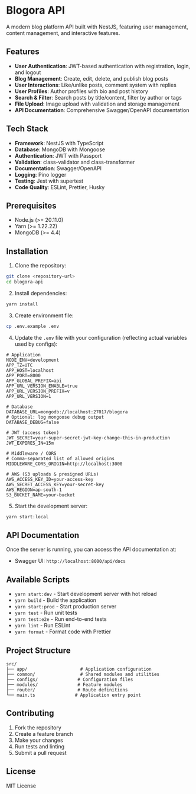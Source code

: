 # Blogora API

A modern blog platform API built with NestJS, featuring user management, content management, and interactive features.

## Features

- **User Authentication**: JWT-based authentication with registration, login, and logout
- **Blog Management**: Create, edit, delete, and publish blog posts
- **User Interactions**: Like/unlike posts, comment system with replies
- **User Profiles**: Author profiles with bio and post history
- **Search & Filter**: Search posts by title/content, filter by author or tags
- **File Upload**: Image upload with validation and storage management
- **API Documentation**: Comprehensive Swagger/OpenAPI documentation

## Tech Stack

- **Framework**: NestJS with TypeScript
- **Database**: MongoDB with Mongoose
- **Authentication**: JWT with Passport
- **Validation**: class-validator and class-transformer
- **Documentation**: Swagger/OpenAPI
- **Logging**: Pino logger
- **Testing**: Jest with supertest
- **Code Quality**: ESLint, Prettier, Husky

## Prerequisites

- Node.js (>= 20.11.0)
- Yarn (>= 1.22.22)
- MongoDB (>= 4.4)

## Installation

1. Clone the repository:

```bash
git clone <repository-url>
cd blogora-api
```

2. Install dependencies:

```bash
yarn install
```

3. Create environment file:

```bash
cp .env.example .env
```

4. Update the `.env` file with your configuration (reflecting actual variables used by configs):

```env
# Application
NODE_ENV=development
APP_TZ=UTC
APP_HOST=localhost
APP_PORT=8000
APP_GLOBAL_PREFIX=api
APP_URL_VERSION_ENABLE=true
APP_URL_VERSION_PREFIX=v
APP_URL_VERSION=1

# Database
DATABASE_URL=mongodb://localhost:27017/blogora
# Optional: log mongoose debug output
DATABASE_DEBUG=false

# JWT (access token)
JWT_SECRET=your-super-secret-jwt-key-change-this-in-production
JWT_EXPIRES_IN=15m

# Middleware / CORS
# Comma-separated list of allowed origins
MIDDLEWARE_CORS_ORIGIN=http://localhost:3000

# AWS (S3 uploads & presigned URLs)
AWS_ACCESS_KEY_ID=your-access-key
AWS_SECRET_ACCESS_KEY=your-secret-key
AWS_REGION=ap-south-1
S3_BUCKET_NAME=your-bucket
```

5. Start the development server:

```bash
yarn start:local
```

## API Documentation

Once the server is running, you can access the API documentation at:

- Swagger UI: `http://localhost:8000/api/docs`

## Available Scripts

- `yarn start:dev` - Start development server with hot reload
- `yarn build` - Build the application
- `yarn start:prod` - Start production server
- `yarn test` - Run unit tests
- `yarn test:e2e` - Run end-to-end tests
- `yarn lint` - Run ESLint
- `yarn format` - Format code with Prettier

## Project Structure

```
src/
├── app/                    # Application configuration
├── common/                 # Shared modules and utilities
├── configs/               # Configuration files
├── modules/               # Feature modules
├── router/                # Route definitions
└── main.ts               # Application entry point
```

## Contributing

1. Fork the repository
2. Create a feature branch
3. Make your changes
4. Run tests and linting
5. Submit a pull request

## License

MIT License
